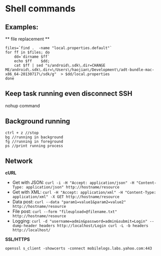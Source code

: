 Shell commands
===========


## Examples:

** file replacement **

```
files=`find .  -name "local.properties.default"`
for ff in $files; do
    dd=`dirname $ff`
    echo $ff    $dd;
    cat $ff | sed "s/android\.sdk\.dir=CHANGE ME/android\.sdk\.dir=\/Users\/haojian\/Development\/adt-bundle-mac-x86_64-20130717\/sdk/g"  > $dd/local.properties
done
```

## Keep task running even disconnect SSH

nohup command



## Background running

```
ctrl + z //stop
bg //running in background
fg //running in foreground
ps //print running process
```


## Network

**cURL**
- Get with JSON: `curl -i -H "Accept: application/json" -H "Content-Type: application/json" http://hostname/resource
`
- Get with XML: `curl -H "Accept: application/xml" -H "Content-Type: application/xml" -X GET http://hostname/resource
`
- Data post: `curl --data "param1=value1&param2=value2" http://hostname/resource
`
- File post: `curl --form "fileupload=@filename.txt" http://hostname/resource
`
- Logging: `curl -d "username=admin&password=admin&submit=Login" --dump-header headers http://localhost/Login
curl -L -b headers http://localhost/`


**SSL/HTTPS**

```
openssl s_client -showcerts -connect mobilelogs.labs.yahoo.com:443
```